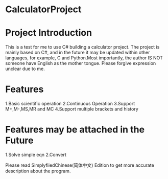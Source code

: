 # CalculatorProject
# Project Introduction
This is a test for me to use C# building a calculator project. The project is mainly based on C#, and in the future it may be updated within other languages, for example, C and Python.Most importantly, the author IS NOT someone have English as the mother tongue. Please forgive expression unclear due to me.
# Features
 1.Basic scientific operation
 2.Continuous Operation
 3.Support M+,M-,MS,MR and MC
 4.Support multiple brackets and history
# Features may be attached in the Future
 1.Solve simple eqn
 2.Convert

Please read SimplyfiiedChinese(简体中文) Edition to get more accurate description about the program.